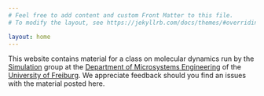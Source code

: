 ```yaml
---
# Feel free to add content and custom Front Matter to this file.
# To modify the layout, see https://jekyllrb.com/docs/themes/#overriding-theme-defaults

layout: home
---
```


This website contains material for a class on molecular dynamics run by the [Simulation][simulation] group at the
[Department of Microsystems Engineering][imtek] of the [University of Freiburg][unifreiburg]. We appreciate feedback should you find an issues with the material posted here.


[simulation]: https://www.imtek.de/laboratories/simulation/simulation
[imtek]: https://www.imtek.de/
[unifreiburg]: https://uni-freiburg.de/
